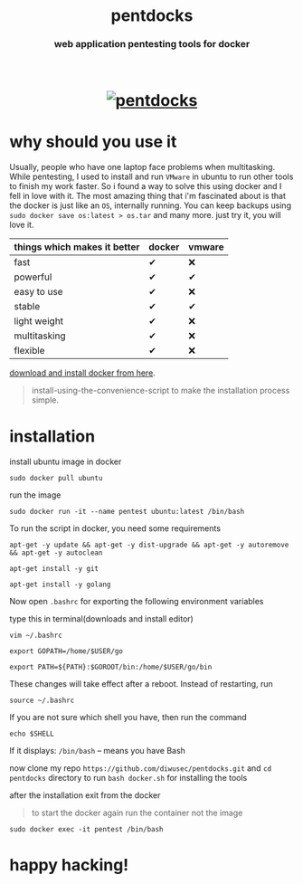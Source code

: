 <h1 align="center">pentdocks</h1>
<h3 align="center">web application pentesting tools for docker</h3>

<h1 align="center">
  <br>
  <a href="https://github.com/diwusec/pentdocks"><img src="https://img.wonderhowto.com/img/86/00/63617929688035/0/create-reusable-burner-os-with-docker-part-2-customizing-our-hacking-container.1280x600.jpg" alt="pentdocks"></a>
  <br>
</h1>

# why should you use it

Usually, people who have one laptop face problems when multitasking. While pentesting, I used to install and run `VMware` in ubuntu to run other tools to finish my work faster. So i found a way to solve this using docker and I fell in love with it. The most amazing thing that i'm fascinated about is that the docker is just like an `OS`, internally running. You can keep backups using `sudo docker save os:latest > os.tar` and many more. just try it, you will love it.



|                  things which makes it better              | docker  |vmware|
|------------------------------------------------------------|---|---|
| fast                                                       | ✔ | ❌ |
| powerful                                                   | ✔ | ✔ |         
| easy to use                                                | ✔ | ❌ |
| stable                                                     | ✔ | ✔ |
| light weight                                               | ✔ | ❌ |
| multitasking                                               | ✔ | ❌ |
| flexible                                                   | ✔ | ❌ |

[download and install docker from here](https://docs.docker.com/engine/install/ubuntu/#install-using-the-convenience-script).
> install-using-the-convenience-script to make the installation process simple.

# installation

install ubuntu image in docker
```
sudo docker pull ubuntu
```
run the image

```
sudo docker run -it --name pentest ubuntu:latest /bin/bash
```
To run the script in docker, you need some requirements
```
apt-get -y update && apt-get -y dist-upgrade && apt-get -y autoremove && apt-get -y autoclean
```
```
apt-get install -y git
```

```
apt-get install -y golang
```

Now open `.bashrc` for exporting the following environment variables
 
type this in terminal(downloads and install editor)

```
vim ~/.bashrc
```
```
export GOPATH=/home/$USER/go
```
```
export PATH=${PATH}:$GOROOT/bin:/home/$USER/go/bin
```

These changes will take effect after a reboot. Instead of restarting, run 
```
source ~/.bashrc
```

If you are not sure which shell you have, then run the command 
```
echo $SHELL
```
If it displays: `/bin/bash` – means you have Bash

now clone my repo `https://github.com/diwusec/pentdocks.git` and `cd pentdocks` directory to run `bash docker.sh` for installing the tools

after the installation exit from the docker

> to start the docker again run the container not the image

```
sudo docker exec -it pentest /bin/bash
```
# happy hacking!
